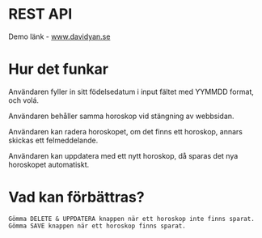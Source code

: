 # REST API 

Demo länk - www.davidyan.se

# Hur det funkar

Användaren fyller in sitt födelsedatum i input fältet med YYMMDD format, och volá.

Användaren behåller samma horoskop vid stängning av webbsidan.

Användaren kan radera horoskopet, om det finns ett horoskop, annars skickas ett felmeddelande.

Användaren kan uppdatera med ett nytt horoskop, då sparas det nya horoskopet automatiskt.

# Vad kan förbättras?

```
Gömma DELETE & UPPDATERA knappen när ett horoskop inte finns sparat.
Gömma SAVE knappen när ett horoskop finns sparat.
```
